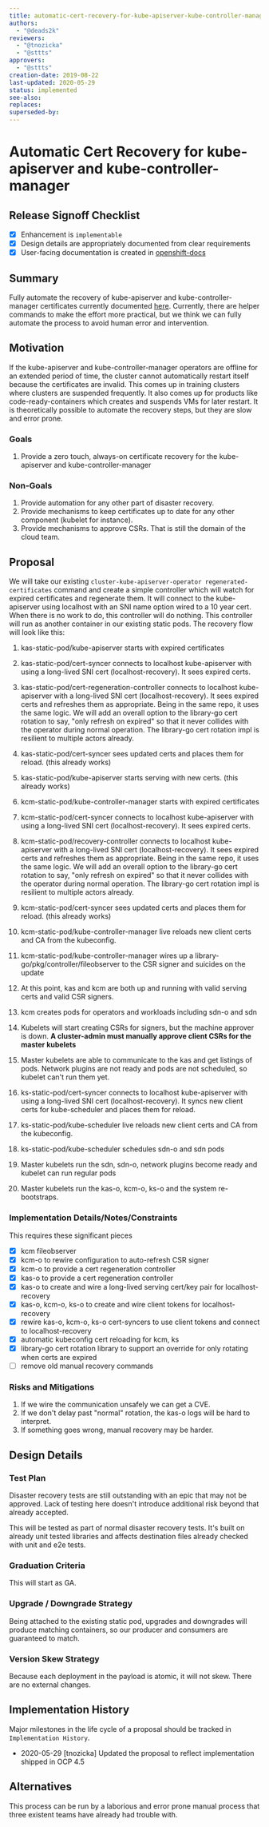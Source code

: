 ```yaml
---
title: automatic-cert-recovery-for-kube-apiserver-kube-controller-manager
authors:
  - "@deads2k"
reviewers:
  - "@tnozicka"
  - "@sttts"
approvers:
  - "@sttts"
creation-date: 2019-08-22
last-updated: 2020-05-29
status: implemented
see-also:
replaces:
superseded-by:
---
```


# Automatic Cert Recovery for kube-apiserver and kube-controller-manager

## Release Signoff Checklist

- [x] Enhancement is `implementable`
- [x] Design details are appropriately documented from clear requirements
- [x] User-facing documentation is created in [openshift-docs](https://github.com/openshift/openshift-docs/)

## Summary

Fully automate the recovery of kube-apiserver and kube-controller-manager certificates currently documented [here](https://docs.openshift.com/container-platform/4.1/disaster_recovery/scenario-3-expired-certs.html).
Currently, there are helper commands to make the effort more practical, but we think we can fully automate the process
to avoid human error and intervention.


## Motivation

If the kube-apiserver and kube-controller-manager operators are offline for an extended period of time, the cluster
cannot automatically restart itself because the certificates are invalid.  This comes up in training clusters where
clusters are suspended frequently.  It also comes up for products like code-ready-containers which creates and suspends
VMs for later restart.  It is theoretically possible to automate the recovery steps, but they are slow and error prone.

### Goals

1. Provide a zero touch, always-on certificate recovery for the kube-apiserver and kube-controller-manager

### Non-Goals

1. Provide automation for any other part of disaster recovery.
2. Provide mechanisms to keep certificates up to date for any other component (kubelet for instance).
3. Provide mechanisms to approve CSRs.  That is still the domain of the cloud team.

## Proposal

We will take our existing `cluster-kube-apiserver-operator regenerated-certificates` command and create a simple
controller which will watch for expired certificates and regenerate them.  It will connect to the kube-apiserver using
localhost with an SNI name option wired to a 10 year cert.  When there is no work to do, this controller will do nothing.
This controller will run as another container in our existing static pods.
The recovery flow will look like this:

1. kas-static-pod/kube-apiserver starts with expired certificates
2. kas-static-pod/cert-syncer connects to localhost kube-apiserver with using a long-lived SNI cert (localhost-recovery).  It sees expired certs.
3. kas-static-pod/cert-regeneration-controller connects to localhost kube-apiserver with a long-lived SNI cert (localhost-recovery).
 It sees expired certs and refreshes them as appropriate.  Being in the same  repo, it uses the same logic.
 We will add an overall option to the library-go cert rotation to say, "only refresh on expired"
 so that it never collides with the operator during normal operation.  The library-go cert rotation impl is resilient to
 multiple actors already.
4. kas-static-pod/cert-syncer sees updated certs and places them for reload. (this already works)
5. kas-static-pod/kube-apiserver starts serving with new certs. (this already works)
6. kcm-static-pod/kube-controller-manager starts with expired certificates
7. kcm-static-pod/cert-syncer connects to localhost kube-apiserver with using a long-lived SNI cert (localhost-recovery).  It sees expired certs.
8. kcm-static-pod/recovery-controller connects to localhost kube-apiserver with a long-lived SNI cert (localhost-recovery).  It sees expired certs and refreshes them as appropriate.  Being in the same
 repo, it uses the same logic.  We will add an overall option to the library-go cert rotation to say, "only refresh on expired"
 so that it never collides with the operator during normal operation.  The library-go cert rotation impl is resilient to
 multiple actors already.
9. kcm-static-pod/cert-syncer sees updated certs and places them for reload. (this already works)
10. kcm-static-pod/kube-controller-manager live reloads new client certs and CA from the kubeconfig.
11. kcm-static-pod/kube-controller-manager wires up a library-go/pkg/controller/fileobserver to the CSR signer and suicides on the update

12. At this point, kas and kcm are both up and running with valid serving certs and valid CSR signers.
13. kcm creates pods for operators and workloads including sdn-o and sdn
14. Kubelets will start creating CSRs for signers, but the machine approver is down.
 **A cluster-admin must manually approve client CSRs for the master kubelets**
15. Master kubelets are able to communicate to the kas and get listings of pods. Network plugins are not ready and pods are not scheduled, so kubelet can't run them yet.
16. ks-static-pod/cert-syncer connects to localhost kube-apiserver with using a long-lived SNI cert (localhost-recovery). It syncs new client certs for kube-scheduler and places them for reload.
17. ks-static-pod/kube-scheduler live reloads new client certs and CA from the kubeconfig.
18. ks-static-pod/kube-scheduler schedules sdn-o and sdn pods
19. Master kubelets run the sdn, sdn-o, network plugins become ready and kubelet can run regular pods
20. Master kubelets run the kas-o, kcm-o, ks-o and the system re-bootstraps.


### Implementation Details/Notes/Constraints

This requires these significant pieces

- [x] kcm fileobserver
- [x] kcm-o to rewire configuration to auto-refresh CSR signer
- [x] kcm-o to provide a cert regeneration controller
- [x] kas-o to provide a cert regeneration controller
- [x] kas-o to create and wire a long-lived serving cert/key pair for localhost-recovery
- [x] kas-o, kcm-o, ks-o to create and wire client tokens for localhost-recovery
- [x] rewire kas-o, kcm-o, ks-o cert-syncers to use client tokens and connect to localhost-recovery
- [x] automatic kubeconfig cert reloading for kcm, ks
- [x] library-go cert rotation library to support an override for only rotating when certs are expired
- [ ] remove old manual recovery commands

### Risks and Mitigations

1. If we wire the communication unsafely we can get a CVE.
2. If we don't delay past "normal" rotation, the kas-o logs will be hard to interpret.
3. If something goes wrong, manual recovery may be harder.

## Design Details

### Test Plan

Disaster recovery tests are still outstanding with an epic that may not be approved.  Lack of testing here doesn't introduce
additional risk beyond that already accepted.

This will be tested as part of normal disaster recovery tests.  It's built on already unit tested libraries and affects
destination files already checked with unit and e2e tests.

### Graduation Criteria

This will start as GA.

### Upgrade / Downgrade Strategy

Being attached to the existing static pod, upgrades and downgrades will produce matching containers, so our producer and
consumers are guaranteed to match.

### Version Skew Strategy

Because each deployment in the payload is atomic, it will not skew.  There are no external changes.

## Implementation History

Major milestones in the life cycle of a proposal should be tracked in `Implementation
History`.

- 2020-05-29 [tnozicka] Updated the proposal to reflect implementation shipped in OCP 4.5

## Alternatives

This process can be run by a laborious and error prone manual process that three existent teams have already had trouble with.
